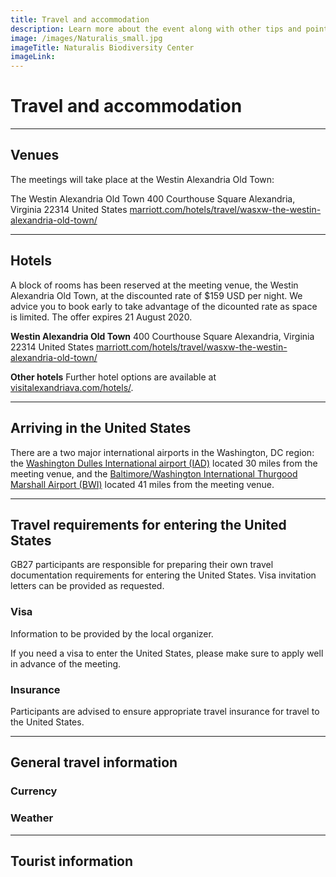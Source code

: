 ```yaml
---
title: Travel and accommodation
description: Learn more about the event along with other tips and pointers for those travelling to the United States
image: /images/Naturalis_small.jpg
imageTitle: Naturalis Biodiversity Center
imageLink: 
---
```


# Travel and accommodation

<!-- toc -->
<!-- tocstop -->

-----------------------

## Venues

The meetings will take place at the Westin Alexandria Old Town:

The Westin Alexandria Old Town 
400 Courthouse Square
Alexandria, Virginia 22314
United States
[marriott.com/hotels/travel/wasxw-the-westin-alexandria-old-town/](https://www.marriott.com/hotels/travel/wasxw-the-westin-alexandria-old-town/)


---

## Hotels

A block of rooms has been reserved at the meeting venue, the Westin Alexandria Old Town, at the discounted rate of $159 USD per night. We advice you to book early to take advantage of the dicounted rate as space is limited. The offer expires 21 August 2020.

**Westin Alexandria Old Town**
400 Courthouse Square
Alexandria, Virginia 22314
United States
[marriott.com/hotels/travel/wasxw-the-westin-alexandria-old-town/](https://www.marriott.com/hotels/travel/wasxw-the-westin-alexandria-old-town/)

**Other hotels**
Further hotel options are available at [visitalexandriava.com/hotels/](https://www.visitalexandriava.com/hotels/).


---

## Arriving in the United States

There are a two major international airports in the Washington, DC region: the [Washington Dulles International airport (IAD)](https://www.flydulles.com/iad/dulles-international-airport) located 30 miles from the meeting venue, and the [Baltimore/Washington International Thurgood Marshall Airport (BWI)](https://www.bwiairport.com/) located 41 miles from the meeting venue. 


---

## Travel requirements for entering the United States

GB27 participants are responsible for preparing their own travel documentation requirements for entering the United States. Visa invitation letters can be provided as requested. 

### Visa

Information to be provided by the local organizer. 

If you need a visa to enter the United States, please make sure to apply well in advance of the meeting. 



### Insurance

Participants are advised to ensure appropriate travel insurance for travel to the United States.


---

## General travel information


### Currency


### Weather




---

## Tourist information 





